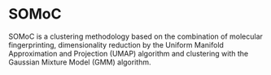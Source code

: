 # SOMoC

SOMoC is a clustering methodology based on the combination of molecular fingerprinting, dimensionality reduction by the Uniform Manifold Approximation and Projection (UMAP) algorithm and clustering with the Gaussian Mixture Model (GMM) algorithm.
